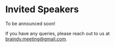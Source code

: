 # Invited Speakers

To be announced soon!

If you have any queries, please reach out to us at <a href="mailto:braindy.meeting@gmail.com">braindy.meeting@gmail.com</a>.